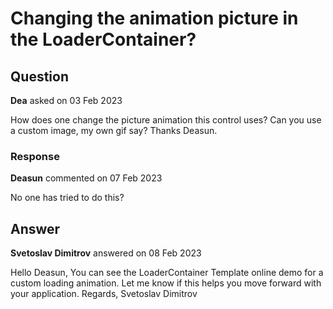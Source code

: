 # Changing the animation picture in the LoaderContainer?

## Question

**Dea** asked on 03 Feb 2023

How does one change the picture animation this control uses? Can you use a custom image, my own gif say? Thanks Deasun.

### Response

**Deasun** commented on 07 Feb 2023

No one has tried to do this?

## Answer

**Svetoslav Dimitrov** answered on 08 Feb 2023

Hello Deasun, You can see the LoaderContainer Template online demo for a custom loading animation. Let me know if this helps you move forward with your application. Regards, Svetoslav Dimitrov
